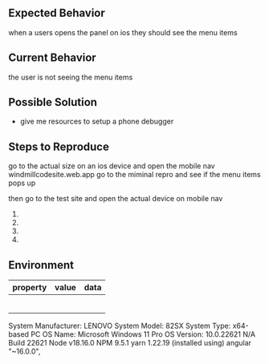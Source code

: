 
<!--- Provide a general summary of the issue in the Title above -->

## Expected Behavior
when a users opens the panel on ios they should see the menu items

<!--- Tell us what should happen -->

## Current Behavior
the user is not seeing the menu items

<!--- Tell us what happens instead of the expected behavior -->

## Possible Solution
* give me resources to setup a phone debugger


<!--- Not obligatory, but suggest a fix/reason for the bug, -->

## Steps to Reproduce
go to the actual size on an ios device and open the mobile nav
windmillcodesite.web.app
go to the miminal repro and see if the menu items pops up

then go to the test site and open the actual device on mobile nav


<!--- Provide a link to a live example, or an unambiguous set of steps to -->
<!--- reproduce this bug. Include code to reproduce, if relevant -->
1.
2.
3.
4.

## Environment
|property|value|data|
|:------|:------:|------|
||||
||||
||||
||||
||||
||||
System Manufacturer:       LENOVO
System Model:              82SX
System Type:               x64-based PC
OS Name:                   Microsoft Windows 11 Pro
OS Version:                10.0.22621 N/A Build 22621
Node                        v18.16.0
NPM                         9.5.1
yarn                       1.22.19 (installed using)
angular                     "~16.0.0",


